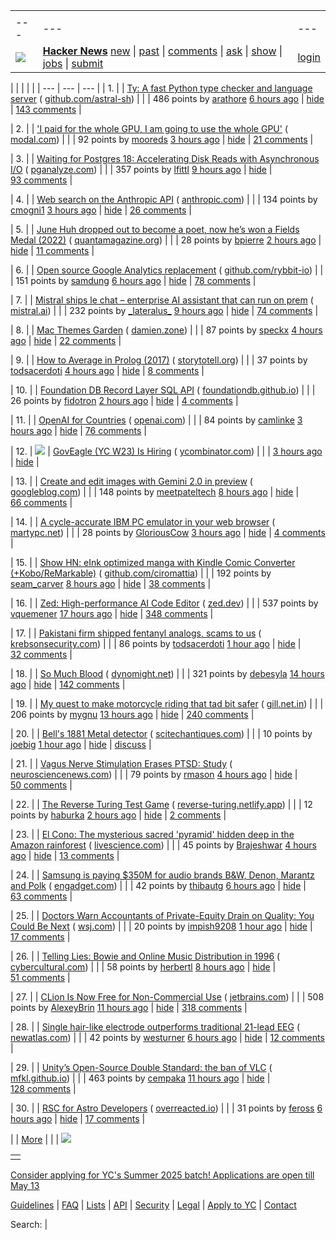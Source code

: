|     |     |     |
| --- | --- | --- |
| |     |     |     |
| --- | --- | --- |
| [![](https://news.ycombinator.com/y18.svg)](https://news.ycombinator.com/) | **[Hacker News](https://news.ycombinator.com/news)** [new](https://news.ycombinator.com/newest) \| [past](https://news.ycombinator.com/front) \| [comments](https://news.ycombinator.com/newcomments) \| [ask](https://news.ycombinator.com/ask) \| [show](https://news.ycombinator.com/show) \| [jobs](https://news.ycombinator.com/jobs) \| [submit](https://news.ycombinator.com/submit) | [login](https://news.ycombinator.com/login?goto=news) | |

| |     |     |     |
| --- | --- | --- |
| 1. |  | [Ty: A fast Python type checker and language server](https://github.com/astral-sh/ty) ( [github.com/astral-sh](https://news.ycombinator.com/from?site=github.com/astral-sh)) |
|  | 486 points by [arathore](https://news.ycombinator.com/user?id=arathore) [6 hours ago](https://news.ycombinator.com/item?id=43918484) \| [hide](https://news.ycombinator.com/hide?id=43918484&goto=news) \| [143 comments](https://news.ycombinator.com/item?id=43918484) |

| 2. |  | ['I paid for the whole GPU, I am going to use the whole GPU'](https://modal.com/blog/gpu-utilization-guide) ( [modal.com](https://news.ycombinator.com/from?site=modal.com)) |
|  | 92 points by [mooreds](https://news.ycombinator.com/user?id=mooreds) [3 hours ago](https://news.ycombinator.com/item?id=43920544) \| [hide](https://news.ycombinator.com/hide?id=43920544&goto=news) \| [21 comments](https://news.ycombinator.com/item?id=43920544) |

| 3. |  | [Waiting for Postgres 18: Accelerating Disk Reads with Asynchronous I/O](https://pganalyze.com/blog/postgres-18-async-io) ( [pganalyze.com](https://news.ycombinator.com/from?site=pganalyze.com)) |
|  | 357 points by [lfittl](https://news.ycombinator.com/user?id=lfittl) [9 hours ago](https://news.ycombinator.com/item?id=43916577) \| [hide](https://news.ycombinator.com/hide?id=43916577&goto=news) \| [93 comments](https://news.ycombinator.com/item?id=43916577) |

| 4. |  | [Web search on the Anthropic API](https://www.anthropic.com/news/web-search-api) ( [anthropic.com](https://news.ycombinator.com/from?site=anthropic.com)) |
|  | 134 points by [cmogni1](https://news.ycombinator.com/user?id=cmogni1) [3 hours ago](https://news.ycombinator.com/item?id=43920188) \| [hide](https://news.ycombinator.com/hide?id=43920188&goto=news) \| [26 comments](https://news.ycombinator.com/item?id=43920188) |

| 5. |  | [June Huh dropped out to become a poet, now he’s won a Fields Medal (2022)](https://www.quantamagazine.org/june-huh-high-school-dropout-wins-the-fields-medal-20220705/) ( [quantamagazine.org](https://news.ycombinator.com/from?site=quantamagazine.org)) |
|  | 28 points by [bpierre](https://news.ycombinator.com/user?id=bpierre) [2 hours ago](https://news.ycombinator.com/item?id=43920792) \| [hide](https://news.ycombinator.com/hide?id=43920792&goto=news) \| [11 comments](https://news.ycombinator.com/item?id=43920792) |

| 6. |  | [Open source Google Analytics replacement](https://github.com/rybbit-io/rybbit) ( [github.com/rybbit-io](https://news.ycombinator.com/from?site=github.com/rybbit-io)) |
|  | 151 points by [samdung](https://news.ycombinator.com/user?id=samdung) [6 hours ago](https://news.ycombinator.com/item?id=43918620) \| [hide](https://news.ycombinator.com/hide?id=43918620&goto=news) \| [78 comments](https://news.ycombinator.com/item?id=43918620) |

| 7. |  | [Mistral ships le chat – enterprise AI assistant that can run on prem](https://mistral.ai/news/le-chat-enterprise) ( [mistral.ai](https://news.ycombinator.com/from?site=mistral.ai)) |
|  | 232 points by [\_lateralus\_](https://news.ycombinator.com/user?id=_lateralus_) [9 hours ago](https://news.ycombinator.com/item?id=43916098) \| [hide](https://news.ycombinator.com/hide?id=43916098&goto=news) \| [74 comments](https://news.ycombinator.com/item?id=43916098) |

| 8. |  | [Mac Themes Garden](https://damien.zone/introducing-mac-themes-garden/) ( [damien.zone](https://news.ycombinator.com/from?site=damien.zone)) |
|  | 87 points by [speckx](https://news.ycombinator.com/user?id=speckx) [4 hours ago](https://news.ycombinator.com/item?id=43919868) \| [hide](https://news.ycombinator.com/hide?id=43919868&goto=news) \| [22 comments](https://news.ycombinator.com/item?id=43919868) |

| 9. |  | [How to Average in Prolog (2017)](https://storytotell.org/how-to-average-in-prolog) ( [storytotell.org](https://news.ycombinator.com/from?site=storytotell.org)) |
|  | 37 points by [todsacerdoti](https://news.ycombinator.com/user?id=todsacerdoti) [4 hours ago](https://news.ycombinator.com/item?id=43919959) \| [hide](https://news.ycombinator.com/hide?id=43919959&goto=news) \| [8 comments](https://news.ycombinator.com/item?id=43919959) |

| 10. |  | [Foundation DB Record Layer SQL API](https://foundationdb.github.io/fdb-record-layer/SQL_Reference.html) ( [foundationdb.github.io](https://news.ycombinator.com/from?site=foundationdb.github.io)) |
|  | 26 points by [fidotron](https://news.ycombinator.com/user?id=fidotron) [2 hours ago](https://news.ycombinator.com/item?id=43920889) \| [hide](https://news.ycombinator.com/hide?id=43920889&goto=news) \| [4 comments](https://news.ycombinator.com/item?id=43920889) |

| 11. |  | [OpenAI for Countries](https://openai.com/global-affairs/openai-for-countries/) ( [openai.com](https://news.ycombinator.com/from?site=openai.com)) |
|  | 84 points by [camlinke](https://news.ycombinator.com/user?id=camlinke) [3 hours ago](https://news.ycombinator.com/item?id=43920555) \| [hide](https://news.ycombinator.com/hide?id=43920555&goto=news) \| [76 comments](https://news.ycombinator.com/item?id=43920555) |

| 12. | ![](https://news.ycombinator.com/s.gif) | [GovEagle (YC W23) Is Hiring](https://www.ycombinator.com/companies/goveagle/jobs/ogNRCkd-platform-engineering-contractor-short-term) ( [ycombinator.com](https://news.ycombinator.com/from?site=ycombinator.com)) |
|  | [3 hours ago](https://news.ycombinator.com/item?id=43920511) \| [hide](https://news.ycombinator.com/hide?id=43920511&goto=news) |

| 13. |  | [Create and edit images with Gemini 2.0 in preview](https://developers.googleblog.com/en/generate-images-gemini-2-0-flash-preview/) ( [googleblog.com](https://news.ycombinator.com/from?site=googleblog.com)) |
|  | 148 points by [meetpateltech](https://news.ycombinator.com/user?id=meetpateltech) [8 hours ago](https://news.ycombinator.com/item?id=43917461) \| [hide](https://news.ycombinator.com/hide?id=43917461&goto=news) \| [66 comments](https://news.ycombinator.com/item?id=43917461) |

| 14. |  | [A cycle-accurate IBM PC emulator in your web browser](https://martypc.net/?mount=fd:0:Area%205150%20(Compo%20Version).img) ( [martypc.net](https://news.ycombinator.com/from?site=martypc.net)) |
|  | 28 points by [GloriousCow](https://news.ycombinator.com/user?id=GloriousCow) [3 hours ago](https://news.ycombinator.com/item?id=43888007) \| [hide](https://news.ycombinator.com/hide?id=43888007&goto=news) \| [4 comments](https://news.ycombinator.com/item?id=43888007) |

| 15. |  | [Show HN: eInk optimized manga with Kindle Comic Converter (+Kobo/ReMarkable)](https://github.com/ciromattia/kcc) ( [github.com/ciromattia](https://news.ycombinator.com/from?site=github.com/ciromattia)) |
|  | 192 points by [seam\_carver](https://news.ycombinator.com/user?id=seam_carver) [8 hours ago](https://news.ycombinator.com/item?id=43916956) \| [hide](https://news.ycombinator.com/hide?id=43916956&goto=news) \| [38 comments](https://news.ycombinator.com/item?id=43916956) |

| 16. |  | [Zed: High-performance AI Code Editor](https://zed.dev/blog/fastest-ai-code-editor) ( [zed.dev](https://news.ycombinator.com/from?site=zed.dev)) |
|  | 537 points by [vquemener](https://news.ycombinator.com/user?id=vquemener) [17 hours ago](https://news.ycombinator.com/item?id=43912844) \| [hide](https://news.ycombinator.com/hide?id=43912844&goto=news) \| [348 comments](https://news.ycombinator.com/item?id=43912844) |

| 17. |  | [Pakistani firm shipped fentanyl analogs, scams to us](https://krebsonsecurity.com/2025/05/pakistani-firm-shipped-fentanyl-analogs-scams-to-us/) ( [krebsonsecurity.com](https://news.ycombinator.com/from?site=krebsonsecurity.com)) |
|  | 86 points by [todsacerdoti](https://news.ycombinator.com/user?id=todsacerdoti) [1 hour ago](https://news.ycombinator.com/item?id=43921129) \| [hide](https://news.ycombinator.com/hide?id=43921129&goto=news) \| [32 comments](https://news.ycombinator.com/item?id=43921129) |

| 18. |  | [So Much Blood](https://dynomight.net/blood/) ( [dynomight.net](https://news.ycombinator.com/from?site=dynomight.net)) |
|  | 321 points by [debesyla](https://news.ycombinator.com/user?id=debesyla) [14 hours ago](https://news.ycombinator.com/item?id=43913751) \| [hide](https://news.ycombinator.com/hide?id=43913751&goto=news) \| [142 comments](https://news.ycombinator.com/item?id=43913751) |

| 19. |  | [My quest to make motorcycle riding that tad bit safer](https://gill.net.in/posts/my-quest-to-make-motorcycle-riding-safer/) ( [gill.net.in](https://news.ycombinator.com/from?site=gill.net.in)) |
|  | 206 points by [mygnu](https://news.ycombinator.com/user?id=mygnu) [13 hours ago](https://news.ycombinator.com/item?id=43914235) \| [hide](https://news.ycombinator.com/hide?id=43914235&goto=news) \| [240 comments](https://news.ycombinator.com/item?id=43914235) |

| 20. |  | [Bell's 1881 Metal detector](http://www.scitechantiques.com/belldiscovery/) ( [scitechantiques.com](https://news.ycombinator.com/from?site=scitechantiques.com)) |
|  | 10 points by [joebig](https://news.ycombinator.com/user?id=joebig) [1 hour ago](https://news.ycombinator.com/item?id=43890118) \| [hide](https://news.ycombinator.com/hide?id=43890118&goto=news) \| [discuss](https://news.ycombinator.com/item?id=43890118) |

| 21. |  | [Vagus Nerve Stimulation Erases PTSD: Study](https://neurosciencenews.com/vagus-nerve-stimulation-ptsd-28818/) ( [neurosciencenews.com](https://news.ycombinator.com/from?site=neurosciencenews.com)) |
|  | 79 points by [rmason](https://news.ycombinator.com/user?id=rmason) [4 hours ago](https://news.ycombinator.com/item?id=43919812) \| [hide](https://news.ycombinator.com/hide?id=43919812&goto=news) \| [50 comments](https://news.ycombinator.com/item?id=43919812) |

| 22. |  | [The Reverse Turing Test Game](https://reverse-turing.netlify.app/) ( [reverse-turing.netlify.app](https://news.ycombinator.com/from?site=reverse-turing.netlify.app)) |
|  | 12 points by [haburka](https://news.ycombinator.com/user?id=haburka) [2 hours ago](https://news.ycombinator.com/item?id=43909191) \| [hide](https://news.ycombinator.com/hide?id=43909191&goto=news) \| [2 comments](https://news.ycombinator.com/item?id=43909191) |

| 23. |  | [El Cono: The mysterious sacred 'pyramid' hidden deep in the Amazon rainforest](https://www.livescience.com/planet-earth/geology/el-cono-the-mysterious-sacred-pyramid-hidden-deep-in-the-amazon-rainforest) ( [livescience.com](https://news.ycombinator.com/from?site=livescience.com)) |
|  | 45 points by [Brajeshwar](https://news.ycombinator.com/user?id=Brajeshwar) [4 hours ago](https://news.ycombinator.com/item?id=43887304) \| [hide](https://news.ycombinator.com/hide?id=43887304&goto=news) \| [13 comments](https://news.ycombinator.com/item?id=43887304) |

| 24. |  | [Samsung is paying $350M for audio brands B&W, Denon, Marantz and Polk](https://www.engadget.com/audio/samsung-is-paying-350-million-for-audio-brands-bowers--wilkins-denon-marantz-and-polk-131514754.html) ( [engadget.com](https://news.ycombinator.com/from?site=engadget.com)) |
|  | 42 points by [thibautg](https://news.ycombinator.com/user?id=thibautg) [6 hours ago](https://news.ycombinator.com/item?id=43918437) \| [hide](https://news.ycombinator.com/hide?id=43918437&goto=news) \| [63 comments](https://news.ycombinator.com/item?id=43918437) |

| 25. |  | [Doctors Warn Accountants of Private-Equity Drain on Quality: You Could Be Next](https://www.wsj.com/articles/doctors-warn-accountants-of-private-equity-drain-on-quality-you-could-be-next-1be0f0fd) ( [wsj.com](https://news.ycombinator.com/from?site=wsj.com)) |
|  | 20 points by [impish9208](https://news.ycombinator.com/user?id=impish9208) [1 hour ago](https://news.ycombinator.com/item?id=43921265) \| [hide](https://news.ycombinator.com/hide?id=43921265&goto=news) \| [17 comments](https://news.ycombinator.com/item?id=43921265) |

| 26. |  | [Telling Lies: Bowie and Online Music Distribution in 1996](https://cybercultural.com/p/online-music-distribution-1996/) ( [cybercultural.com](https://news.ycombinator.com/from?site=cybercultural.com)) |
|  | 58 points by [herbertl](https://news.ycombinator.com/user?id=herbertl) [8 hours ago](https://news.ycombinator.com/item?id=43917376) \| [hide](https://news.ycombinator.com/hide?id=43917376&goto=news) \| [51 comments](https://news.ycombinator.com/item?id=43917376) |

| 27. |  | [CLion Is Now Free for Non-Commercial Use](https://blog.jetbrains.com/clion/2025/05/clion-is-now-free-for-non-commercial-use/) ( [jetbrains.com](https://news.ycombinator.com/from?site=jetbrains.com)) |
|  | 508 points by [AlexeyBrin](https://news.ycombinator.com/user?id=AlexeyBrin) [11 hours ago](https://news.ycombinator.com/item?id=43914705) \| [hide](https://news.ycombinator.com/hide?id=43914705&goto=news) \| [318 comments](https://news.ycombinator.com/item?id=43914705) |

| 28. |  | [Single hair-like electrode outperforms traditional 21-lead EEG](https://newatlas.com/medical-devices/3d-printed-hairlike-eeg-electrode/) ( [newatlas.com](https://news.ycombinator.com/from?site=newatlas.com)) |
|  | 42 points by [westurner](https://news.ycombinator.com/user?id=westurner) [6 hours ago](https://news.ycombinator.com/item?id=43906528) \| [hide](https://news.ycombinator.com/hide?id=43906528&goto=news) \| [12 comments](https://news.ycombinator.com/item?id=43906528) |

| 29. |  | [Unity’s Open-Source Double Standard: the ban of VLC](https://mfkl.github.io/2024/01/10/unity-double-oss-standards.html) ( [mfkl.github.io](https://news.ycombinator.com/from?site=mfkl.github.io)) |
|  | 463 points by [cempaka](https://news.ycombinator.com/user?id=cempaka) [11 hours ago](https://news.ycombinator.com/item?id=43914832) \| [hide](https://news.ycombinator.com/hide?id=43914832&goto=news) \| [128 comments](https://news.ycombinator.com/item?id=43914832) |

| 30. |  | [RSC for Astro Developers](https://overreacted.io/rsc-for-astro-developers/) ( [overreacted.io](https://news.ycombinator.com/from?site=overreacted.io)) |
|  | 31 points by [feross](https://news.ycombinator.com/user?id=feross) [6 hours ago](https://news.ycombinator.com/item?id=43901643) \| [hide](https://news.ycombinator.com/hide?id=43901643&goto=news) \| [17 comments](https://news.ycombinator.com/item?id=43901643) |

|  | [More](https://news.ycombinator.com/?p=2) | |
| ![](https://news.ycombinator.com/s.gif)

|     |
| --- |
|  |

[Consider applying for YC's Summer 2025 batch! Applications are open till May 13](https://www.ycombinator.com/apply/)

[Guidelines](https://news.ycombinator.com/newsguidelines.html) \| [FAQ](https://news.ycombinator.com/newsfaq.html) \| [Lists](https://news.ycombinator.com/lists) \| [API](https://github.com/HackerNews/API) \| [Security](https://news.ycombinator.com/security.html) \| [Legal](https://www.ycombinator.com/legal/) \| [Apply to YC](https://www.ycombinator.com/apply/) \| [Contact](mailto:hn@ycombinator.com)

Search: |
